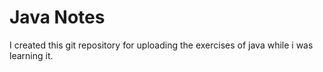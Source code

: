 # Java Notes
I created this git repository for uploading the exercises of java while i was learning it. 
